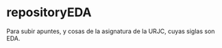 repositoryEDA
=============

Para subir apuntes, y cosas de la asignatura de la URJC, cuyas siglas son EDA.
